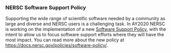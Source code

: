 ### NERSC Software Support Policy

Supporting the wide range of scientific software needed by a community 
as large and diverse and NERSC users is a challenging task. In AY2020
NERSC is working on the implementation of a new 
[Software Support Policy](https://docs.nersc.gov/policies/software-policy/),
with the intent to allow us to focus software support efforts where they will 
have the most impact. You can read more about the new policy at 
<https://docs.nersc.gov/policies/software-policy/>.



